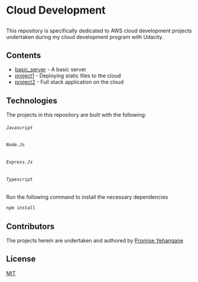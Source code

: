 # Cloud Development

##
This repository is specifically dedicated to AWS cloud development projects undertaken during my cloud development program with Udacity.

## Contents
* [basic_server](cloudDev/basic_server) - A basic server
* [project1](cloudDev/project1) - Deploying static files to the cloud
* [project2](cloudDev/project2) - Full stack application on the cloud

## Technologies
The projects in this repository are built with the following:
###### `Javascript`
###### `Node.Js`
###### `Express.Js`
###### `Typescript`
Run the following command to install the necessary dependencies
```bash
npm install
```

## Contributors
The projects herein are undertaken and authored by [Promise Yehangane](https://github.com/nuel07)

## License
[MIT](https://choosealicense.com/license/mit/)